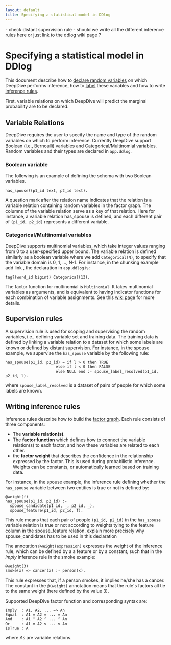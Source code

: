 ```yaml
---
layout: default
title: Specifying a statistical model in DDlog
---
```


<todo> - check distant supervision rule - should we write all the different inference rules here or just link to the ddlog wiki page ? </todo>


# Specifying a statistical model in DDlog

This document describe how to [declare random variables](#variable_relations) on which DeepDive performs inference, how to [label](#labeling_variables) these variables and how to write [inference rules](#inference_rules).

First, variable relations on which DeepDive will predict the marginal probability are to be declared.


## <a name="variable_relations" href="#"></a> Variable Relations

DeepDive requires the user to specify the name and type of the random variables on which to perform inference. Currently DeepDive support Boolean (i.e., Bernoulli) variables and Categorical/Multinomial variables. Random variables and their types are declared in `app.ddlog`.

### Boolean variable

The following is an example of defining the schema with two Boolean variables.

```
has_spouse?(p1_id text, p2_id text).
```

A question mark after the relation name indicates that the relation is a variable relation containing random variables in the factor graph. The columns of the variable relation serve as a key of that relation. Here for instance, a variable relation has\_spouse is defined, and each different pair of `(p1_id, p2_id)` represents a different variable.

### Categorical/Multinomial variables

DeepDive supports multinomial variables, which take integer values ranging from 0 to a user-specified upper bound. The variable relation is defined similarly as a boolean variable where we add `Categorical(N)`, to specify that the variable domain is 0, 1, ..., N-1. For instance, in the chunking example <todo> add link </todo>, the declaration in `app.ddlog` is:

```
tag?(word_id bigint) Categorical(13).
```

The factor function for multinomial is `Multinomial`. It takes multinomial variables as arguments, and is equivalent to having indicator functions for each combination of variable assignments. See this [wiki page](https://github.com/HazyResearch/ddlog/wiki/DDlog-Language-Features) for more details.

## <a name="labeling_variables" href="#"></a> Supervision rules

A supervision rule is used for scoping and supervising the random variables, i.e., defining variable set and training data. The training data is defined by linking a variable relation to a dataset for which some labels are known or defined by distant supervision. For instance, in the spouse example, we supervise the `has_spouse` variable by the following rule:

```
has_spouse(p1_id, p2_id) = if l > 0 then TRUE
                      else if l < 0 then FALSE
                      else NULL end :- spouse_label_resolved(p1_id, p2_id, l).
```

where `spouse_label_resolved` is a dataset of pairs of people for which some labels are known.


## <a name="inference_rules" href="#"></a> Writing inference rules

Inference rules describe how to build the [factor graph](inference.md).
Each rule consists of three components:

- The **variable relation(s)**.
- The **factor function** which defines how to connect the variable relation(s) to each factor, and how these variables are related to each other.
- the **factor weight** that describes the confidence in the relationship expressed by the factor. This is used during probabilistic inference. Weights can be constants, or automatically learned based on training data.

For instance, in the spouse example, the inference rule defining whether the `has_spouse` variable between two entities is true or not is defined by:

```
@weight(f)
has_spouse(p1_id, p2_id) :-
  spouse_candidate(p1_id, _, p2_id, _),
  spouse_feature(p1_id, p2_id, f).
```

This rule means that each pair of people `(p1_id, p2_id)` in the `has_spouse` variable relation is true or not according to weights tying to the feature column in the spouse_feature relation. <todo> explain more precisely why spouse_candidates has to be used in this declaration </todo>

The annotation `@weight(expression)` expresses the weight of the inference rule, which can be defined by a a feature or by a constant, such that in the _imply_ inference rule in the smoke example:

```
@weight(3)
smoke(x) => cancer(x) :- person(x).
```

This rule expresses that, if a person smokes, it implies he/she has a cancer. The constant in the `@(weight)` annotation means that the rule's factors all tie to the same weight (here defined by the value 3).

Supported DeepDive factor function and corresponding syntax are:

```
Imply  : A1, A2, ... => An
Equal  : A1 = A2 = ... = An
And    : A1 ^ A2 ^ ... ^ An
Or     : A1 v A2 v ... v An
IsTrue : A
```

where _As_ are variable relations.

